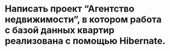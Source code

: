 # Написать проект “Агентство недвижимости”, в котором работа с базой данных квартир реализована с помощью Hibernate.
